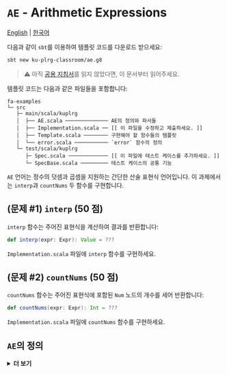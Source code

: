 # `AE` - Arithmetic Expressions

[English](./README.md) | [한국어](./README.ko.md)

다음과 같이 `sbt`를 이용하여 템플릿 코드를 다운로드 받으세요:
```bash
sbt new ku-plrg-classroom/ae.g8
```

> :warning: 아직 [공용 지침서](https://github.com/ku-plrg-classroom/docs/blob/main/README.ko.md)를 읽지 않았다면, 이 문서부터 읽어주세요.

템플릿 코드는 다음과 같은 파일들을 포함합니다:
```
fa-examples
└─ src
   ├─ main/scala/kuplrg
   │  ├── AE.scala ────────────── AE의 정의와 파서들
   │  ├── Implementation.scala ── [[ 이 파일을 수정하고 제출하세요. ]]
   │  ├── Template.scala ──────── 구현해야 할 함수들의 템플릿
   │  └── error.scala ─────────── `error` 함수의 정의
   └─ test/scala/kuplrg
      ├─ Spec.scala ───────────── [[ 이 파일에 테스트 케이스를 추가하세요. ]]
      └─ SpecBase.scala ───────── 테스트 케이스의 공통 기능
```

`AE` 언어는 정수의 덧셈과 곱셈을 지원하는 간단한 산술 표현식 언어입니다. 이
과제에서는 `interp`과 `countNums` 두 함수를 구현합니다.

## (문제 #1) `interp` (50 점)

`interp` 함수는 주어진 표현식을 계산하여 결과를 반환합니다:
```scala
def interp(expr: Expr): Value = ???
```
`Implementation.scala` 파일에 `interp` 함수를 구현하세요.

## (문제 #2) `countNums` (50 점)

`countNums` 함수는 주어진 표현식에 포함된 `Num` 노드의 개수를 세어 반환합니다:
```scala
def countNums(expr: Expr): Int = ???
```
`Implementation.scala` 파일에 `countNums` 함수를 구현하세요.

## `AE`의 정의

<details>
<summary markdown="span"><b>더 보기</b></summary>

### 구체적 문법 (Concrete Syntax)

```bnf
<expr>   ::= <number>
           | <expr> "+" <expr>
           | <expr> "*" <expr>
           | "(" <expr> ")"

<digit>  ::= "0" | "1" | ... | "9"
<nat>    ::= <digit> | <digit> <nat>
<number> ::= <nat> | "-" <nat>
```

| 연산자 | 결합 방향 (Associativity) | 우선 순위 (Precedence) |
|:------:|:-------------------------:|:----------------------:|
| `*`    | 왼쪽 (Left)               | 1                      |
| `+`    | 왼쪽 (Left)               | 2                      |

### 요약 문법 (Abstract Syntax)

```math
\large
\begin{array}{lcll}
e
&\texttt{::=}& n & (\texttt{Num}) \\
&\mid& e \; \texttt{+} \; e & (\texttt{Add}) \\
&\mid& e \; \texttt{*} \; e & (\texttt{Mul}) \\
\end{array}
```

### 큰 걸음 동작 의미 (Big-Step Operational Semantics)

> :bookmark: 혹은 자연적 의미 (Natural Semantics) 로 불립니다.

```math
\large
\texttt{Num}\frac{
}{
  \vdash n \Rightarrow n
}
\qquad
\texttt{Add}\frac{
  \vdash e_1 \Rightarrow n_1
  \qquad
  \vdash e_2 \Rightarrow n_2
}{
  \vdash e_1 \; \texttt{+} \; e_2 \Rightarrow n_1 + n_2
}
\qquad
\texttt{Mul}\frac{
  \vdash e_1 \Rightarrow n_1
  \qquad
  \vdash e_2 \Rightarrow n_2
}{
  \vdash e_1 \; \texttt{*} \; e_2 \Rightarrow n_1 \times n_2
}
```

</details>
